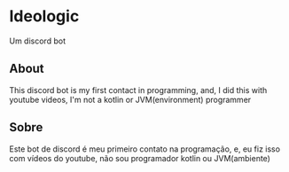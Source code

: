 # Ideologic
Um discord bot

## About
This discord bot is my first contact in programming, and, I did this with youtube videos, I'm not a kotlin or JVM(environment) programmer

## Sobre
Este bot de discord é meu primeiro contato na programação, e, eu fiz isso com vídeos do youtube, não sou programador kotlin ou JVM(ambiente)
